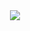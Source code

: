 <div align = "center">
    <a href = "https://hub.docker.com/repository/docker/zerohertzkr/airflow-continuous-training/general">
        <img src="https://img.shields.io/badge/Docker Hub-zerohertzkr/airflow--continuous--training-800a0a?style=for-the-badge&logo=Docker&logoColor=800a0a"/>
    </a>
</div>
